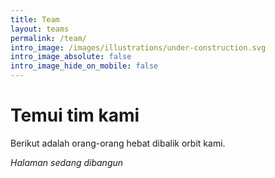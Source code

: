 ```yaml
---
title: Team
layout: teams
permalink: /team/
intro_image: /images/illustrations/under-construction.svg
intro_image_absolute: false
intro_image_hide_on_mobile: false
---
```


# Temui tim kami

Berikut adalah orang-orang hebat dibalik orbit kami.

*Halaman sedang dibangun*